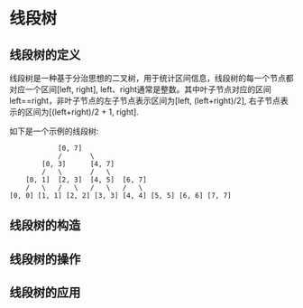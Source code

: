 # 线段树

## 线段树的定义

线段树是一种基于分治思想的二叉树，用于统计区间信息，线段树的每一个节点都对应一个区间[left, right], left、right通常是整数。其中叶子节点对应的区间left==right，非叶子节点的左子节点表示区间为[left, (left+right)/2], 右子节点表示的区间为[(left+right)/2 + 1, right].

如下是一个示例的线段树:

```
			[0, 7]
			/		\
		[0, 3]		[4, 7]
		/	\		/	\
	[0, 1]	[2, 3]	[4, 5]	[6, 7]
	/	\	/	\	/	\	/	\
[0, 0] [1, 1] [2, 2] [3, 3] [4, 4] [5, 5] [6, 6] [7, 7]
```

## 线段树的构造

## 线段树的操作

## 线段树的应用
